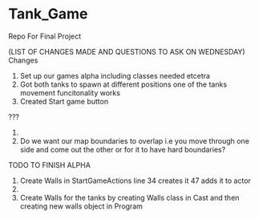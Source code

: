 # Tank_Game
Repo For Final Project



(LIST OF CHANGES MADE AND QUESTIONS TO ASK ON WEDNESDAY)
Changes

1. Set up our games alpha including classes needed etcetra
2. Got both tanks to spawn at different positions one of the tanks movement funcitonality works
3. Created Start game button 

???

1. 
3. Do we want our map boundaries to overlap i.e you move through one side and come out the other or for it to have hard boundaries? 

TODO TO FINISH ALPHA

1. Create Walls in StartGameActions line 34 creates it 47 adds it to actor
2. 
3. Create Walls for the tanks by creating Walls class in Cast and then creating new walls object in Program